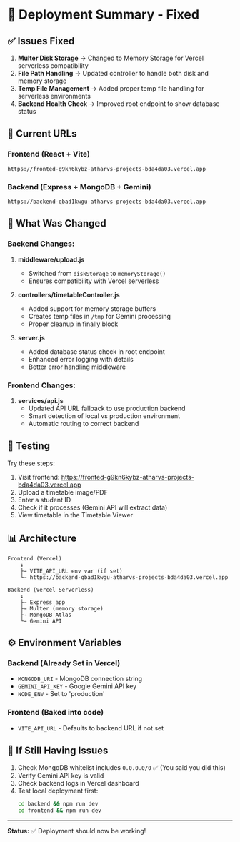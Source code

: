 # 🚀 Deployment Summary - Fixed

## ✅ Issues Fixed

1. **Multer Disk Storage** → Changed to Memory Storage for Vercel serverless compatibility
2. **File Path Handling** → Updated controller to handle both disk and memory storage
3. **Temp File Management** → Added proper temp file handling for serverless environments
4. **Backend Health Check** → Improved root endpoint to show database status

## 📱 Current URLs

### Frontend (React + Vite)
```
https://fronted-g9kn6kybz-atharvs-projects-bda4da03.vercel.app
```

### Backend (Express + MongoDB + Gemini)
```
https://backend-qbad1kwgu-atharvs-projects-bda4da03.vercel.app
```

## 🔧 What Was Changed

### Backend Changes:

1. **middleware/upload.js**
   - Switched from `diskStorage` to `memoryStorage()`
   - Ensures compatibility with Vercel serverless

2. **controllers/timetableController.js**
   - Added support for memory storage buffers
   - Creates temp files in `/tmp` for Gemini processing
   - Proper cleanup in finally block

3. **server.js**
   - Added database status check in root endpoint
   - Enhanced error logging with details
   - Better error handling middleware

### Frontend Changes:

1. **services/api.js**
   - Updated API URL fallback to use production backend
   - Smart detection of local vs production environment
   - Automatic routing to correct backend

## 🧪 Testing

Try these steps:
1. Visit frontend: https://fronted-g9kn6kybz-atharvs-projects-bda4da03.vercel.app
2. Upload a timetable image/PDF
3. Enter a student ID
4. Check if it processes (Gemini API will extract data)
5. View timetable in the Timetable Viewer

## 📊 Architecture

```
Frontend (Vercel)
    ↓
    ├→ VITE_API_URL env var (if set)
    └→ https://backend-qbad1kwgu-atharvs-projects-bda4da03.vercel.app
    
Backend (Vercel Serverless)
    ↓
    ├→ Express app
    ├→ Multer (memory storage)
    ├→ MongoDB Atlas
    └→ Gemini API
```

## ⚙️ Environment Variables

### Backend (Already Set in Vercel)
- `MONGODB_URI` - MongoDB connection string
- `GEMINI_API_KEY` - Google Gemini API key
- `NODE_ENV` - Set to 'production'

### Frontend (Baked into code)
- `VITE_API_URL` - Defaults to backend URL if not set

## 🔴 If Still Having Issues

1. Check MongoDB whitelist includes `0.0.0.0/0` ✅ (You said you did this)
2. Verify Gemini API key is valid
3. Check backend logs in Vercel dashboard
4. Test local deployment first:
   ```bash
   cd backend && npm run dev
   cd frontend && npm run dev
   ```

---

**Status:** ✅ Deployment should now be working!
